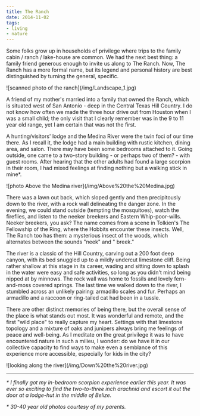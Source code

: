 ```yaml
---
title: The Ranch
date: 2014-11-02
tags:
- living
- nature
---
```


Some folks grow up in households of privilege where trips to the family cabin /
ranch / lake-house are common. We had the next best thing: a family friend
generous enough to invite us along to The Ranch. Now, The Ranch has a more
formal name, but its legend and personal history are best distinguished by
turning the general, specific.

<div class="image">
![scanned photo of the ranch](/img/Landscape_1.jpg)
</div>

<!-- truncate -->

A friend of my mother's married into a family that owned the Ranch, which is
situated west of San Antonio - deep in the Central Texas Hill Country. I do not
know how often we made the three hour drive out from Houston when I was a small
child; the only visit that I clearly remember was in the 9 to 11 year old range,
yet I am certain that was not the first.

A hunting/visitors' lodge and the Medina River were the twin foci of our time
there. As I recall it, the lodge had a main building with rustic kitchen, dining
area, and salon. There may have been some bedrooms attached to it. Going
outside, one came to a two-story building - or perhaps two of them? - with guest
rooms. After hearing that the other adults had found a large scorpion in their
room, I had mixed feelings at finding nothing but a walking stick in mine*.

<div class="image">
![photo Above the Medina river](/img/Above%20the%20Medina.jpg)
</div>

There was a lawn out back, which sloped gently and then precipitously down to
the river, with a rock wall delineating the danger zone. In the evening, we
could stand outside (tempting the mosquitoes), watch the fireflies, and listen
to the neeker breekers and Eastern Whip-poor-wills. Neeker breekers, you ask?
The name comes from a scene in Tolkien's The Fellowship of the Ring, where the
Hobbits encounter these insects. Well, The Ranch too has them: a mysterious
insect of the woods, which alternates between the sounds "neek" and " breek."

The river is a classic of the Hill Country, carving out a 200 foot deep canyon,
with its bed snuggled up to a mildly undercut limestone cliff. Being rather
shallow at this stage in its career, wading and sitting down to splash in the
water were easy and safe activities, so long as you didn't mind being nipped at
by minnows. The rock wall was home to fossils and lovely fern-and-moss covered
springs. The last time we walked down to the river, I stumbled across an
unlikely pairing: armadillo scales and fur. Perhaps an armadillo and a raccoon
or ring-tailed cat had been in a tussle.

There are other distinct memories of being there, but the overall sense of the
place is what stands out most. It was wonderful and remote, and the first "wild
place" to really capture my heart. Settings with that limestone topology and a
mixture of oaks and junipers always bring me feelings of peace and well-being.
As I meditate on the great privilege it was to have encountered nature in such a
milieu, I wonder: do we have it in our collective capacity to find ways to make
even a semblance of this experience more accessible, especially for kids in the
city?

<div class="image">
![looking along the river](/img/Down%20the%20river.jpg)
</div>

---

_\* I finally got my in-bedroom scorpion experience earlier this year. It was
ever so exciting to find the two-to-three inch arachnid and escort it out the
door at a lodge-hut in the middle of Belize._

_\* 30-40 year old photos courtesy of my parents._
